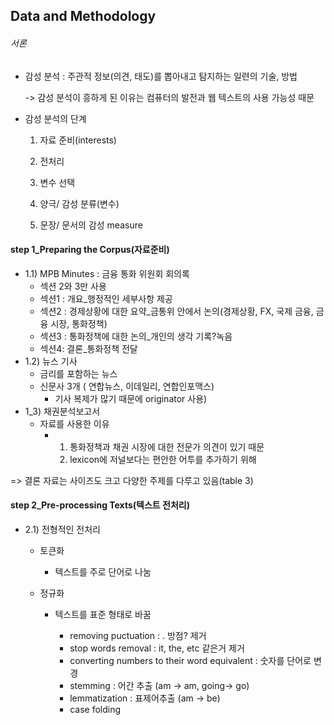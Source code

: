 ## Data and Methodology

###### 서론

- 감성 분석 : 주관적 정보(의견, 태도)를 뽑아내고 탐지하는 일련의 기술, 방법

  -> 감성 분석이 흥하게 된 이유는 컴퓨터의 발전과 웹 텍스트의 사용 가능성 때문

- 감성 분석의 단계

  1) 자료 준비(interests)

  2) 전처리

  3) 변수 선택

  4) 양극/ 감성 분류(변수)

  5) 문장/ 문서의 감성 measure

  

#### step 1_Preparing the Corpus(자료준비)

- 1.1) MPB Minutes : 금융 통화 위원회 회의록
  - 섹션 2와 3만 사용
  - 섹션1 : 개요_행정적인 세부사항 제공
  - 섹션2 :  경제상황에 대한 요약_금통위 안에서 논의(경제상황, FX, 국제 금융, 금융 시장, 통화정책)
  - 섹션3 : 통화정책에 대한 논의_개인의 생각 기록?녹음
  - 섹션4: 결론_통화정책 전달
- 1.2) 뉴스 기사
  - 금리를 포함하는 뉴스
  - 신문사 3개 ( 연합뉴스, 이데일리, 연합인포맥스)
    - 기사 복제가 많기 때문에 originator 사용)
- 1_3) 채권분석보고서
  - 자료를 사용한 이유
    - 1. 통화정책과 채권 시장에 대한 전문가 의견이 있기 때문
      2. lexicon에 저널보다는 편안한 어투를 추가하기 위해

=> 결론 자료는 사이즈도 크고 다양한 주제를 다루고 있음(table 3)



#### step 2_Pre-processing Texts(텍스트 전처리)

- 2.1) 전형적인 전처리

  - 토큰화

    - 텍스트를 주로 단어로 나눔

  - 정규화

    - 텍스트를  표준 형태로 바꿈

      - removing puctuation : . 방점? 제거
      - stop words removal : it, the, etc 같은거 제거
      - converting numbers to their word equivalent : 숫자를 단어로 변경
      - stemming : 어간 추출 (am -> am, going-> go)
      - lemmatization : 표제어추출 (am -> be)
      - case folding

      

